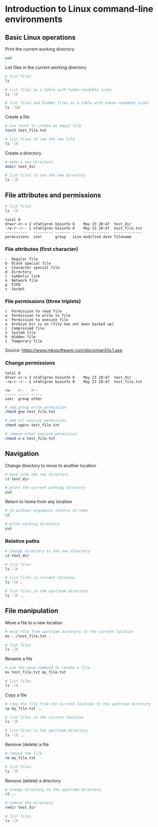 # Introduction to Linux command-line environments

## Basic Linux operations

Print the current working directory

```bash
pwd
```

List files in the current working directory

```bash
# list files
ls

# list files as a table with human-readable sizes
ls -lh

# list files and hidden files as a table with human-readable sizes
ls -lah
```

Create a file

```bash
# use touch to create an empyt file
touch test_file.txt

# list files to see the new file
ls -lh
```

Create a directory

```bash
# make a new directory
mkdir test_dir

# list files to see the new directory
ls -lh
```

## File attributes and permissions

```bash
# list files
ls -lh
```

```
total 0
drwxr-xr-x 2 nfahlgren bioinfo 6    May 23 20:47  test_dir
-rw-r--r-- 1 nfahlgren bioinfo 0    May 23 20:47  test_file.txt
----------   --------- ------- -    ------------  -------------
permissions  user      group   size modified date filename
```

### File attributes (first character)

```
-  Regular file
b  Block special file
c  Character special file
d  Directory
l  Symbolic link
n  Network file
p  FIFO
s  Socket
```

### File permissions (three triplets)

```
r  Permission to read file
w  Permission to write to file
x  Permission to execute file
a  Archive bit is on (file has not been backed up)
c  Compressed file
s  System file
h  Hidden file
t  Temporary file
```

Source: https://www.mkssoftware.com/docs/man1/ls.1.asp

### Change permissions

```
total 0
drwxr-xr-x 2 nfahlgren bioinfo 6    May 23 20:47  test_dir
-rw-r--r-- 1 nfahlgren bioinfo 0    May 23 20:47  test_file.txt

rw-   r--   r--
----- ----- -----
user  group other
```

```bash
# add group write permission
chmod g+w test_file.txt

# add all execute permission
chmod ugo+x test_file.txt

# remove other execute permission
chmod o-x test_file.txt
```

## Navigation

Change directory to move to another location

```bash
# move into the new directory
cd test_dir

# print the current working directory
pwd
```

Return to home from any location

```bash
# cd without arguments returns to home
cd

# print working directory
pwd
```

### Relative paths

```bash
# change directory to the new directory
cd test_dir

# list files
ls -lh

# list files in current location
ls -lh .

# list files in the upstream directory
ls -lh ..
```

## File manipulation

Move a file to a new location

```bash
# move file from upstream directory to the current location
mv ../test_file.txt .

# list files
ls -lh
```

Rename a file

```bash
# use the move command to rename a file
mv test_file.txt my_file.txt

# list files
ls -lh
```

Copy a file

```bash
# copy the file from the current location to the upstream directory
cp my_file.txt ..

# list files in the current location
ls -lh

# list files in the upstream directory
ls -lh ..
```

Remove (delete) a file

```bash
# remove the file
rm my_file.txt

# list files
ls -lh
```

Remove (delete) a directory

```bash
# change directory to the upstream directory
cd ..

# remove the directory
rmdir test_dir

# list files
ls -lh
```
